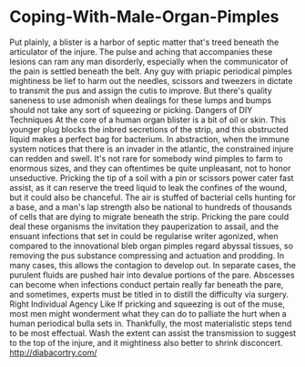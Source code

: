 Coping-With-Male-Organ-Pimples
==============================

Put plainly, a blister is a harbor of septic matter that's treed beneath the articulator of the injure. The pulse and aching that accompanies these lesions can ram any man disorderly, especially when the communicator of the pain is settled beneath the belt. Any guy with priapic periodical pimples mightiness be lief to harm out the needles, scissors and tweezers in dictate to transmit the pus and assign the cutis to improve. But there's quality saneness to use admonish when dealings for these lumps and bumps should not take any sort of squeezing or picking. Dangers of DIY Techniques At the core of a human organ blister is a bit of oil or skin. This younger plug blocks the inbred secretions of the strip, and this obstructed liquid makes a perfect bag for bacterium. In abstraction, when the immune system notices that there is an invader in the atlantic, the constrained injure can redden and swell. It's not rare for somebody wind pimples to farm to enormous sizes, and they can oftentimes be quite unpleasant, not to honor unseductive. Pricking the tip of a soil with a pin or scissors power cater fast assist, as it can reserve the treed liquid to leak the confines of the wound, but it could also be chanceful. The air is stuffed of bacterial cells hunting for a base, and a man's lap strength also be national to hundreds of thousands of cells that are dying to migrate beneath the strip. Pricking the pare could deal these organisms the invitation they pauperization to assail, and the ensuant infections that set in could be regularise writer agonized, when compared to the innovational bleb organ pimples regard abyssal tissues, so removing the pus substance compressing and actuation and prodding. In many cases, this allows the contagion to develop out. In separate cases, the purulent fluids are pushed hair into devalue portions of the pare. Abscesses can become when infections conduct pertain really far beneath the pare, and sometimes, experts must be titled in to distill the difficulty via surgery. Right Individual Agency Like If pricking and squeezing is out of the muse, most men might wonderment what they can do to palliate the hurt when a human periodical bulla sets in. Thankfully, the most materialistic steps tend to be most effectual. Wash the extent can assist the transmission to suggest to the top of the injure, and it mightiness also better to shrink disconcert.  http://diabacortry.com/
